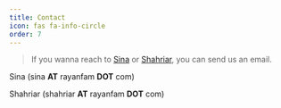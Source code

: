 ```yaml
---
title: Contact
icon: fas fa-info-circle
order: 7
---
```


> If you wanna reach to [Sina](https://twitter.com/Intel80x86) or [Shahriar](https://github.com/Xcess), you can send us an email.

Sina (sina **AT** rayanfam **DOT** com)

Shahriar (shahriar **AT** rayanfam **DOT** com)
